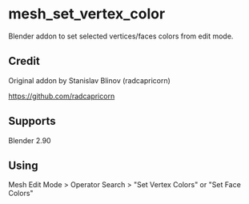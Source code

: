 # mesh_set_vertex_color
 Blender addon to set selected vertices/faces colors from edit mode.

## Credit
 Original addon by Stanislav Blinov (radcapricorn)
 
 https://github.com/radcapricorn

## Supports
 Blender 2.90

## Using
 Mesh Edit Mode > Operator Search > "Set Vertex Colors" or "Set Face Colors"
